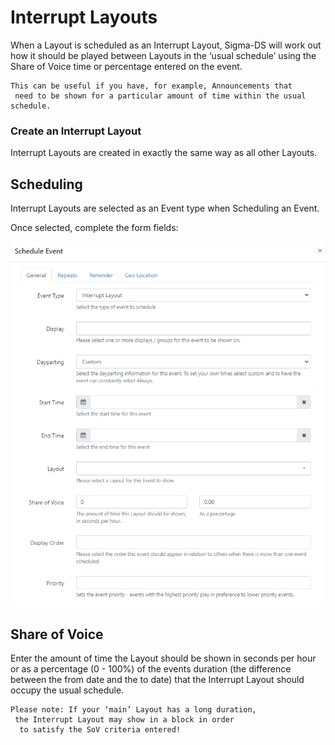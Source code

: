 # Interrupt Layouts

When a Layout is scheduled as an Interrupt Layout, Sigma-DS will work out how it should be played between Layouts in the ‘usual schedule’ using the Share of Voice time or percentage entered on the event.

```
This can be useful if you have, for example, Announcements that
 need to be shown for a particular amount of time within the usual schedule.
```

### Create an Interrupt Layout

Interrupt Layouts are created in exactly the same way as all other Layouts.

## Scheduling

Interrupt Layouts are selected as an Event type when Scheduling an Event.

Once selected, complete the form fields:

![Alt text](interrupy1.png)

## Share of Voice

Enter the amount of time the Layout should be shown in seconds per hour or as a percentage (0 - 100%) of the events duration (the difference between the from date and the to date) that the Interrupt Layout should occupy the usual schedule.

```
Please note: If your ‘main’ Layout has a long duration,
 the Interrupt Layout may show in a block in order
  to satisfy the SoV criteria entered!
```
